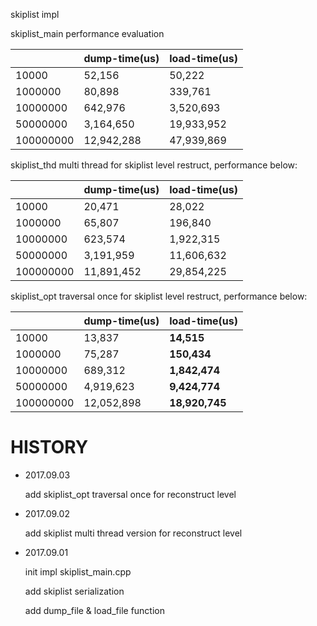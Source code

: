 skiplist impl

skiplist_main performance evaluation

||dump-time(us)|load-time(us)
---|---|---
|10000|52,156|50,222
|1000000|80,898|339,761
|10000000|642,976|3,520,693
|50000000|3,164,650|19,933,952
|100000000|12,942,288|47,939,869

skiplist_thd multi thread for skiplist level restruct, performance below:

||dump-time(us)|load-time(us)
---|---|---
|10000|20,471|28,022
|1000000|65,807|196,840
|10000000|623,574|1,922,315
|50000000|3,191,959|11,606,632
|100000000|11,891,452|29,854,225

skiplist_opt traversal once for skiplist level restruct, performance below:

||dump-time(us)|load-time(us)
---|---|---
|10000|13,837|**14,515**
|1000000|75,287|**150,434**
|10000000|689,312|**1,842,474**
|50000000|4,919,623|**9,424,774**
|100000000|12,052,898|**18,920,745**


# HISTORY
- 2017.09.03

  add skiplist_opt traversal once for reconstruct level
  
- 2017.09.02

  add skiplist multi thread version for reconstruct level
  
- 2017.09.01

  init impl skiplist_main.cpp
  
  add skiplist serialization
  
  add dump_file & load_file function
